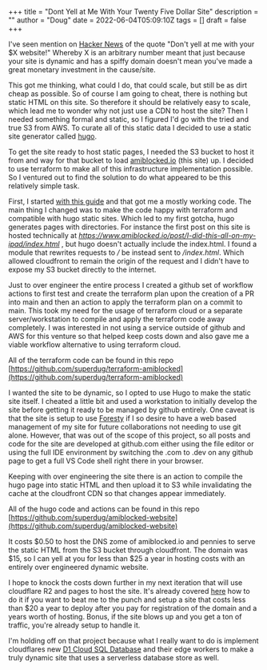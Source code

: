 +++
title = "Dont Yell at Me With Your Twenty Five Dollar Site"
description = ""
author = "Doug"
date = 2022-06-04T05:09:10Z
tags = []
draft = false
+++

I've seen mention on [Hacker News](https://news.ycombinator.com/) of the quote "Don't yell at me with your $X website!"  Whereby X is an arbitrary number meant that just because your site is dynamic and has a spiffy domain doesn't mean you've made a great monetary investment in the cause/site.

This got me thinking, what could I do, that could scale, but still be as dirt cheap as possible.  So of course I am going to cheat, there is nothing but static HTML on this site.  So therefore it should be relatively easy to scale, which lead me to wonder why not just use a CDN to host the site?  Then I needed something formal and static, so I figured I'd go with the tried and true S3 from AWS.  To curate all of this static data I decided to use a static site generator called [hugo](https://gohugo.io/getting-started/quick-start/).

To get the site ready to host static pages, I needed the S3 bucket to host it from and way for that bucket to load [amiblocked.io](https://www.amiblocked.io) (this site) up. I decided to use terraform to make all of this infrastructure implementation possible.  So I ventured out to find the solution to do what appeared to be this relatively simple task.

First, I started [with this guide](https://www.alexhyett.com/terraform-s3-static-website-hosting) and that got me a mostly working code.  The main thing I changed was to make the code happy with terraform and compatible with hugo static sites.  Which led to my first gotcha, hugo generates pages with directories.  For instance the first post on this site is hosted technically at *https://www.amiblocked.io/post/I-did-this-all-on-my-ipad/index.html* , but hugo doesn't actually include the index.html.  I found a module that rewrites requests to */* be instead sent to */index.html*.  Which allowed cloudfront to remain the origin of the request and I didn't have to expose my S3 bucket directly to the internet.

Just to over engineer the entire process I created a github set of workflow actions to first test and create the terraform plan upon the creation of a PR into main and then an action to apply the terraform plan on a commit to main.  This took my need for the usage of terraform cloud or a separate server/workstation to compile and apply the terraform code away completely.  I was interested in not using a service outside of github and AWS for this venture so that helped keep costs down and also gave me a viable workflow alternative to using terraform cloud.

All of the terraform code can be found in this repo [https://github.com/superdug/terraform-amiblocked](https://github.com/superdug/terraform-amiblocked)

I wanted the site to be dynamic, so I opted to use Hugo to make the static site itself.  I cheated a little bit and used a workstation to initially develop the site before getting it ready to be managed by github entirely.  One caveat is that the site is setup to use [Foresty](https://app.forestry.io/login) if I so desire to have a web based management of my site for future collaborations not needing to use git alone.  However, that was out of the scope of this project,  so all posts and code for the site are developed at github.com either using the file editor or using the full IDE environment by switching the .com to .dev on any github page to get a full VS Code shell right there in your browser.

Keeping with over engineering the site there is an action to compile the hugo page into static HTML and then upload it to S3 while invalidating the cache at the cloudfront CDN so that changes appear immediately.

All of the hugo code and actions can be found in this repo [https://github.com/superdug/amiblocked-website](https://github.com/superdug/amiblocked-website)

It costs $0.50 to host the DNS zome of amiblocked.io and pennies to serve the static HTML from the S3 bucket through cloudfront. The domain was $15, so I can yell at you for less than $25 a year in hosting costs with an entirely over engineered dynamic website.

I hope to knock the costs down further in my next iteration that will use cloudflare R2 and pages to host the site.  It's already covered [here](https://developers.cloudflare.com/pages/framework-guides/deploy-a-hugo-site/) how to do it if you want to beat me to the punch and setup a site that costs less than $20 a year to deploy after you pay for registration of the domain and a years worth of hosting.  Bonus, if the site blows up and you get a ton of traffic, you're already setup to handle it.

I'm holding off on that project because what I really want to do is implement cloudflares new [D1 Cloud SQL Database](https://blog.cloudflare.com/introducing-d1/) and their edge workers to make a truly dynamic site that uses a serverless database store as well.
